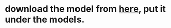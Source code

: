 # download the model from [here](https://drive.google.com/file/d/1abq5MzPwOWLZo9TtwCzNI-TR4PbXsiB6/view?usp=sharing), put it under the models.
